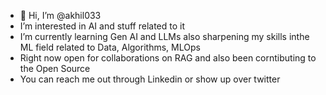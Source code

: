 - 👋 Hi, I’m @akhil033
-  I’m interested in AI and stuff related to it
-  I’m currently learning Gen AI and LLMs also sharpening my skills inthe ML field related to Data, Algorithms, MLOps
-  Right now open for collaborations on RAG and also been corntibuting to the Open Source 
-  You can reach me out through Linkedin or show up over twitter

<!---
akhil033/akhil033 is a ✨ special ✨ repository because its `README.md` (this file) appears on your GitHub profile.
You can click the Preview link to take a look at your changes.
--->
